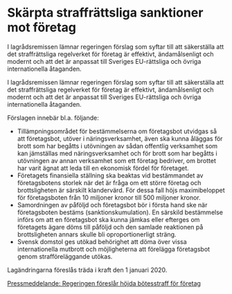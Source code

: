 # Skärpta straffrättsliga sanktioner mot företag

I lagrådsremissen lämnar regeringen förslag som syftar till att säkerställa att det straffrättsliga regelverket för företag är effektivt, ändamålsenligt och modernt och att det är anpassat till Sveriges EU-rättsliga och övriga internationella åtaganden.

I lagrådsremissen lämnar regeringen förslag som syftar till att säkerställa att det straffrättsliga regelverket för företag är effektivt, ändamålsenligt och modernt och att det är anpassat till Sveriges EU-rättsliga och övriga internationella åtaganden.

Förslagen innebär bl.a. följande:

* Tillämpningsområdet för bestämmelserna om företagsbot utvidgas så att företagsbot, utöver i näringsverksamhet, även ska kunna åläggas för brott som har begåtts i utövningen av sådan offentlig verksamhet som kan jämställas med näringsverksamhet och för brott som har begåtts i utövningen av annan verksamhet som ett företag bedriver, om brottet har varit ägnat att leda till en ekonomisk fördel för företaget.
* Företagets finansiella ställning ska beaktas vid bestämmandet av företagsbotens storlek när det är fråga om ett större företag och brottsligheten är särskilt klandervärd. För dessa fall höjs maximibeloppet för företagsboten från 10 miljoner kronor till 500 miljoner kronor.
* Samordningen av påföljd och företagsbot bör i första hand ske när företagsboten bestäms (sanktionskumulation). En särskild bestämmelse införs om att en företagsbot ska kunna jämkas eller efterges om företagets ägare döms till påföljd och den samlade reaktionen på brottsligheten annars skulle bli oproportionerligt sträng.
* Svensk domstol ges utökad behörighet att döma över vissa internationella mutbrott och möjligheterna att förelägga företagsbot genom strafföreläggande utökas.

Lagändringarna föreslås träda i kraft den 1 januari 2020.

[Pressmeddelande: Regeringen föreslår höjda bötesstraff för företag](/pressmeddelanden/2019/06/regeringen-foreslar-hojda-botesstraff-for-foretag/ "Regeringen föreslår höjda bötesstraff för företag")
